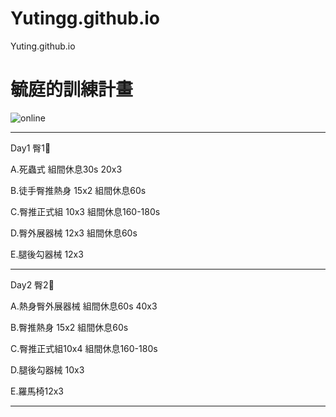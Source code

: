 # Yutingg.github.io
Yuting.github.io

<html>
  <head>
    <meta charset="UTF-8">
   
  </head>
  <body>
    <h1>毓庭的訓練計畫</h1>
    <img src="https://custom-images.strikinglycdn.com/res/hrscywv4p/image/upload/c_limit,fl_lossy,h_600,w_800,f_auto,q_auto/6854615/492705_919805.jpeg" alt="online">
     <hr>
    <p>Day1 臀1🍑</p>
    <p>A.死蟲式 組間休息30s 20x3</p>
    <p>B.徒手臀推熱身 15x2 組間休息60s</p>
    <p>C.臀推正式組 10x3 組間休息160-180s </p>
    <p>D.臀外展器械 12x3 組間休息60s</p>
    <p>E.腿後勾器械 12x3</p>
    <hr>
<body>
    <p>Day2 臀2🍑</p>
    <p>A.熱身臀外展器械 組間休息60s 40x3</p>
    <p>B.臀推熱身 15x2 組間休息60s</p>
    <p>C.臀推正式組10x4 組間休息160-180s </p>
    <p>D.腿後勾器械 10x3</p>
    <p>E.羅馬椅12x3</p>
    <hr>
</body>
